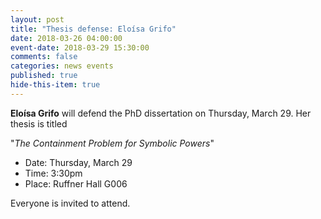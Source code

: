 ```yaml
---
layout: post
title: "Thesis defense: Eloísa Grifo"
date: 2018-03-26 04:00:00
event-date: 2018-03-29 15:30:00
comments: false
categories: news events
published: true
hide-this-item: true
---
```


**Eloísa Grifo** will defend the PhD dissertation on Thursday, March 29. 
Her thesis is titled 

"_The Containment Problem for Symbolic Powers_"

- Date: Thursday, March 29
- Time: 3:30pm
- Place: Ruffner Hall G006

Everyone is invited to attend.
